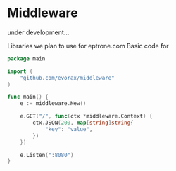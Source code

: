 # Middleware

under development...

Libraries we plan to use for eptrone.com
Basic code for
```go
package main

import (
	"github.com/evorax/middleware"
)

func main() {
	e := middleware.New()

	e.GET("/", func(ctx *middleware.Context) {
		ctx.JSON(200, map[string]string{
			"key": "value",
		})
	})

	e.Listen(":8080")
}
```
